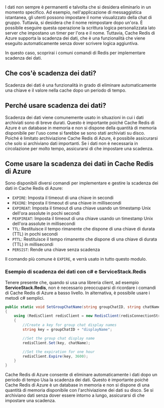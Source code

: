 I dati non sempre è permanenti e talvolta che si desidera eliminarlo in un momento specifico. Ad esempio, nell'applicazione di messaggistica istantanea, gli utenti possono impostare il nome visualizzato della chat di gruppo. Tuttavia, si desidera che il nome reimpostare dopo un'ora. È possibile eseguire questa operazione la scrittura logica personalizzata lato server che impostano un timer per l'ora e il nome. Tuttavia, Cache Redis di Azure supporta la scadenza dei dati, che è una funzionalità che viene eseguito automaticamente senza dover scrivere logica aggiuntiva.

In questo caso, scoprirai i comuni comandi di Redis per implementare scadenza dei dati.

## <a name="what-is-data-expiration"></a>Che cos'è scadenza dei dati?

Scadenza dei dati è una funzionalità in grado di eliminare automaticamente una chiave e il valore nella cache dopo un periodo di tempo.

## <a name="why-use-data-expiration"></a>Perché usare scadenza dei dati?

Scadenza dei dati viene comunemente usato in situazioni in cui i dati archiviati sono di breve durati.  Questo è importante poiché Cache Redis di Azure è un database in memoria e non si dispone della quantità di memoria disponibile per l'uso come si farebbe se sono stati archiviati su disco. Poiché è limitato archiviazione Cache Redis di Azure, è possibile assicurarsi che solo si archiviano dati importanti. Se i dati non è necessaria in circolazione per molto tempo, assicurarsi di che impostare una scadenza.

## <a name="how-to-use-data-expiration-in-azure-redis-cache"></a>Come usare la scadenza dei dati in Cache Redis di Azure

Sono disponibili diversi comandi per implementare e gestire la scadenza dei dati in Cache Redis di Azure:

- `EXPIRE`: Imposta il timeout di una chiave in secondi
- `PEXIRE`: Imposta il timeout di una chiave in millisecondi
- `EXPIREAT`: Imposta il timeout di una chiave usando un timestamp Unix dell'ora assolute in pochi secondi
- `PEXPIREAT`: Imposta il timeout di una chiave usando un timestamp Unix dell'ora assolute in millisecondi
- `TTL`: Restituisce il tempo rimanente che dispone di una chiave di durata (TTL) in pochi secondi
- `PTTL`: Restituisce il tempo rimanente che dispone di una chiave di durata (TTL) in millisecondi
- `PERSIST`: Rende una chiave senza scadenza

Il comando più comune è `EXPIRE`, e verrà usato in tutto questo modulo.

### <a name="example-of-data-expiration-using-c-and-servicestackredis"></a>Esempio di scadenza dei dati con c# e ServiceStack.Redis

Tenere presente che, quando si usa una libreria client, ad esempio **ServiceStack.Redis**, non è necessario preoccuparsi di ricordare i comandi di Cache Redis di Azure a basso livello. In alternativa, è possibile usare i metodi c# semplici.

```csharp
public static void SetGroupChatName(string groupChatID, string chatName)
{
    using (RedisClient redisClient = new RedisClient(redisConnectionString))
    {
        //Create a key for group chat display names
        string key = groupChatID + "displayName";

        //Set the group chat display name
        redisClient.Set(key, chatName);

        //Set the expiration for one hour
        redisClient.Expire(key, 3600);
    }
}
```

Cache Redis di Azure consente di eliminare automaticamente i dati dopo un periodo di tempo Usa la scadenza dei dati. Questo è importante poiché Cache Redis di Azure è un database in memoria e non si dispone di una quantità di memoria disponibile con l'archiviazione dei dati su disco. Se si archiviano dati senza dover essere intorno a lungo, assicurarsi di che impostare una scadenza.